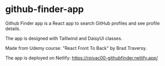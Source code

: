 # github-finder-app

Github Finder app is a React app to search GitHub profiles and see profile details.

The app is designed with Taillwind and DaisyUI classes.

Made from Udemy course: "React Front To Back" by Brad Traversy.

The app is deployed on Netlify: https://rpivac00-githubfinder.netlify.app/


